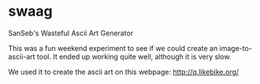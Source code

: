 # swaag
SanSeb's Wasteful Ascii Art Generator

This was a fun weekend experiment to see if we could create an image-to-ascii-art tool.  It ended up working quite well, although it is very slow.

We used it to create the ascii art on this webpage: http://q.likebike.org/

